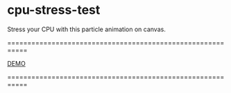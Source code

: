 # cpu-stress-test

Stress your CPU with this particle animation on canvas.

===========================================================

[DEMO](https://staog.github.io/cpu-stress-test/)

===========================================================
